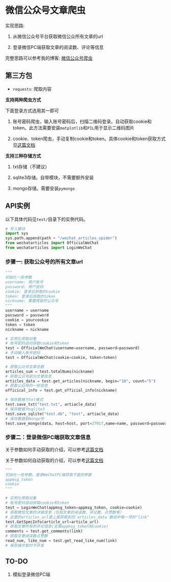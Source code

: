 # 微信公众号文章爬虫

实现思路:

1. 从微信公众号平台获取微信公众所有文章的url

2. 登录微信PC端获取文章的阅读数、评论等信息

完整思路可以参考我的博客: [微信公众号爬虫](http://blog.csdn.net/wnma3mz/article/details/78570580)

## 第三方包

- `requests`: 爬取内容

**支持两种爬虫方式**

下面登录方式选用其一即可

1. 账号密码爬虫，输入账号密码后，扫描二维码登录。自动获取cookie和token。此方法需要安装`matplotlib`和`PIL`用于显示二维码图片

2. cookie、token爬虫，手动复制cookie和token。具体cookie和token获取方式见[这篇文档](https://github.com/wnma3mz/wechat_articles_spider/blob/master/docs/get_cookie_token.md)

**支持三种存储方式**

1. txt存储（不建议）

2. sqlite3存储。自带模块，不需要额外安装

3. mongo存储。需要安装`pymongo`

## API实例

以下具体代码见`test/`目录下的实例代码。

```python
# 导入模块
import sys
sys.path.append(path + "/wechat_articles_spider")
from wechatarticles import OfficialWeChat
from wechatarticles import LoginWeChat
```

### 步骤一: 获取公众号的所有文章url

```python
"""
初始化一些参数
username: 用户账号
password: 用户密码
cookie: 登录后获取的cookie
token: 登录后获取的token
nickname: 需要爬取的公众号
"""
username = username
password = password
cookie = yourcookie
token = token
nickname = nickname

# 实例化爬取对象
# 账号密码自动获取cookie和token
test = OfficialWeChat(username=username, password=password)
# 手动输入账号密码
test = OfficialWeChat(cookie=cookie, token=token)

# 获取公众号文章总数
articles_sum = test.totalNums(nickname)
# 获取公众号部分文章信息
articles_data = test.get_articles(nickname, begin="10", count="5")
# 获取公众号的一些信息
officical_info = test.get_official_info(nickname)

# 保存数据为txt格式
test.save_txt("test.txt", artiacle_data)
# 保存数据为sqlite3
test.save_sqlite("test.db", "test", artiacle_data)
# 保存数据到mongo中
test.save_mongo(data, host=host, port=27017,name=name, password=password, dbname=dbname, collname=collname)
```

### 步骤二：登录微信PC端获取文章信息

关于参数如何手动获取的介绍，可以参考[这篇文档](https://github.com/wnma3mz/wechat_articles_spider/blob/master/docs/get_appmsg_token.md)

关于参数如何自动获取的介绍，可以参考[这篇文档](https://github.com/wnma3mz/wechat_articles_spider/blob/master/docs/关于自动获取微信参数.md)


```python
"""
初始化一些参数。登录WeChatPC端获取下面的参数
appmsg_token
cookie
"""

# 实例化爬取对象
# 账号密码自动获取cookie和token
test = LoginWeChat(appmsg_token=appmsg_token, cookie=cookie)
# 获取微信文章的详细信息（包括文章的阅读数、评论数、点赞数等）
# 这里的articles_url是上面获取到的`articles_data`数组中每一项的"link"
test.GetSpecInfo(article_url=article_url)
# 获取文章所有的评论信息(无需appmsg_token和cookie)
comments = test.get_comments(link)
# 获取文章阅读数点赞数
read_num, like_num = test.get_read_like_num(link)
# 保存操作暂时不开发
```

## TO-DO

1. 模拟登录微信PC端
